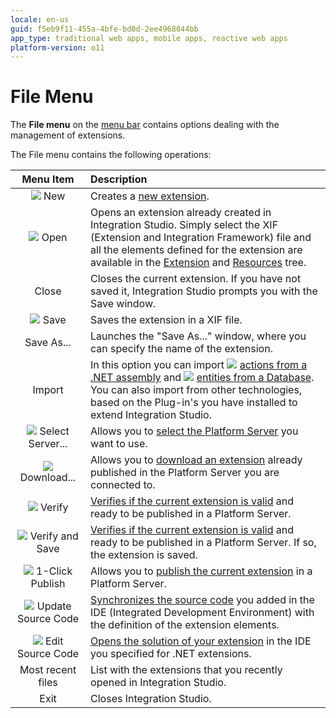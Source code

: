 ```yaml
---
locale: en-us
guid: f5eb9f11-455a-4bfe-bd0d-2ee4968044bb
app_type: traditional web apps, mobile apps, reactive web apps
platform-version: o11
---
```


# File Menu

The **File menu** on the [menu bar](<../../workspace.md>) contains options dealing with the management of extensions.

The File menu contains the following operations:

Menu Item | Description
:--------:|:-----------
![](images/file-new.gif) New | Creates a [new extension](<../../../../extensibility-and-integration/integration-studio/extension-life-cycle/extension-create.md>).
![](images/file-open.gif) Open | Opens an extension already created in Integration Studio. Simply select the XIF (Extension and Integration Framework) file and all the elements defined for the extension are available in the [Extension](<../../multi-tree-navigator.md>) and [Resources](<../../resources-tree.md>) tree.
Close | Closes the current extension. If you have not saved it, Integration Studio prompts you with the Save window.
![](images/file-save.gif) Save | Saves the extension in a XIF file.
Save As... | Launches the "Save As..." window, where you can specify the name of the extension.
Import | In this option you can import ![](images/net-wizard.gif) [actions from a .NET assembly](<../../../../extensibility-and-integration/integration-studio/managing-extensions/net-assembly-import-action.md>) and ![](images/database-wizard.gif) [entities from a Database](<../../../../extensibility-and-integration/integration-studio/managing-extensions/entity-import-from-database.md>). You can also import from other technologies, based on the Plug-in's you have installed to extend Integration Studio.
![](images/connect-server.gif) Select Server... | Allows you to [select the Platform Server](<server-select-window.md>) you want to use.
![](images/download-icon.gif) Download... | Allows you to [download an extension](<../../../../extensibility-and-integration/integration-studio/managing-extensions/extension-download.md>) already published in the Platform Server you are connected to.
![](images/validate.gif) Verify | [Verifies if the current extension is valid](<../../../../extensibility-and-integration/integration-studio/extension-life-cycle/extension-verify.md>) and ready to be published in a Platform Server.
![](images/verify-save-icon.gif) Verify and Save | [Verifies if the current extension is valid](<../../../../extensibility-and-integration/integration-studio/extension-life-cycle/extension-verify.md>) and ready to be published in a Platform Server. If so, the extension is saved.
![](images/1-click-publish-icon.gif) 1-Click Publish | Allows you to [publish the current extension](<../../../../extensibility-and-integration/integration-studio/extension-life-cycle/extension-1-cp.md>) in a Platform Server.
![](images/update-source-code.gif) Update Source Code | [Synchronizes the source code](<../../../../extensibility-and-integration/integration-studio/extension-life-cycle/extension-update-source-code.md>) you added in the IDE (Integrated Development Environment) with the definition of the extension elements.
![](images/launch-ide-net.gif) Edit Source Code | [Opens the solution of your extension](<../../../../extensibility-and-integration/integration-studio/extension-life-cycle/extension-code-edit.md>) in the IDE you specified for .NET extensions.
Most recent files | List with the extensions that you recently opened in Integration Studio.
Exit | Closes Integration Studio.
